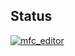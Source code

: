 ## Status

[![mfc_editor](https://catalog.flipperzero.one/application/mfc_editor/widget)](https://catalog.flipperzero.one/application/mfc_editor/page)